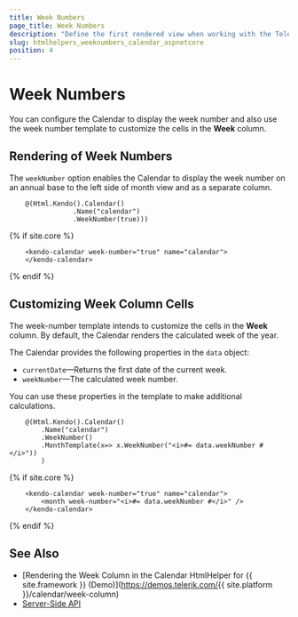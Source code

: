 ```yaml
---
title: Week Numbers
page_title: Week Numbers
description: "Define the first rendered view when working with the Telerik UI Calendar component for {{ site.framework }}."
slug: htmlhelpers_weeknumbers_calendar_aspnetcore
position: 4
---
```


# Week Numbers

You can configure the Calendar to display the week number and also use the week number template to customize the cells in the **Week** column.

## Rendering of Week Numbers

The `weekNumber` option enables the Calendar to display the week number on an annual base to the left side of month view and as a separate column.

```HtmlHelper
    @(Html.Kendo().Calendar()
                .Name("calendar")
                .WeekNumber(true)))
```
{% if site.core %}
```TagHelper
    <kendo-calendar week-number="true" name="calendar">
    </kendo-calendar>
```
{% endif %}

## Customizing Week Column Cells

The week-number template intends to customize the cells in the **Week** column. By default, the Calendar renders the calculated week of the year.

The Calendar provides the following properties in the `data` object:

* `currentDate`&mdash;Returns the first date of the current week.
* `weekNumber`&mdash;The calculated week number.

You can use these properties in the template to make additional calculations.

```HtmlHelper
    @(Html.Kendo().Calendar()
        .Name("calendar")
        .WeekNumber()
        .MonthTemplate(x=> x.WeekNumber("<i>#= data.weekNumber #</i>"))
        )
```
{% if site.core %}
```TagHelper
    <kendo-calendar week-number="true" name="calendar">
        <month week-number="<i>#= data.weekNumber #</i>" />
    </kendo-calendar>
```
{% endif %}

## See Also

* [Rendering the Week Column in the Calendar HtmlHelper for {{ site.framework }} (Demo)](https://demos.telerik.com/{{ site.platform }}/calendar/week-column)
* [Server-Side API](/api/calendar)
